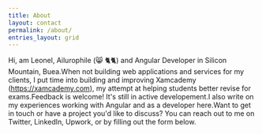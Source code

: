 ```yaml
---
title: About
layout: contact
permalink: /about/
entries_layout: grid
---
```


Hi, am Leonel, Ailurophile (😸 🐈🐈) and Angular Developer in Silicon Mountain, Buea.When not building web applications and services for my clients, I put time into building and improving Xamcademy (https://xamcademy.com), my attempt at helping students better revise for exams.Feedback is welcome! It's still in active developement.I also write on my experiences working with Angular and as a developer here.Want to get in touch or have a project you'd like to discuss? You can reach out to me on Twitter, LinkedIn, Upwork, or by filling out the form below.